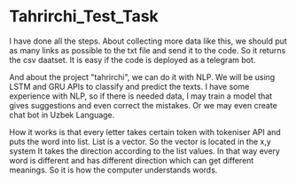 # Tahrirchi_Test_Task
I have done all the steps. About collecting more data like this, we should put as many links as possible to the txt file and send it to the code. So it returns the csv daatset. It is easy if the code is deployed as a telegram bot. 

And about the project "tahrirchi", we can do it with NLP. We will be using LSTM and GRU APIs to classify and predict the texts. I have some experience with NLP, so if there is needed data, I may train a model that gives suggestions and even correct the mistakes. Or we may even create chat bot in Uzbek Language. 

How it works is that every letter takes certain token with tokeniser API and puts the word into list. List is a vector. So the vector is located in the x,y system It takes the direction according to the list values. In that way every word is different and has different direction which can get different meanings. So it is how the computer understands words.
